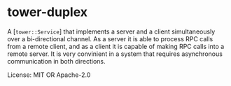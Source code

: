 # tower-duplex

A [`tower::Service`] that implements a server and a client simultaneously over a
bi-directional channel. As a server it is able to process RPC calls from a remote client,
and as a client it is capable of making RPC calls into a remote server. It is very
convinient in a system that requires asynchronous communication in both directions.

License: MIT OR Apache-2.0
